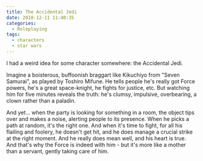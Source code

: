 ```yaml
---
title: The Accidental Jedi
date: 2018-12-11 11:40:35
categories:
  - Roleplaying
tags:
  - characters
  - star wars
---
```


I had a weird idea for some character somewhere: the Accidental Jedi.

<!-- more -->

Imagine a boisterous, buffoonish braggart like Kikuchiyo from "Seven Samurai", as played by Toshiro Mifune. He tells people he's really got Force powers, he's a great space-knight, he fights for justice, etc. But watching him for five minutes reveals the truth: he's clumsy, impulsive, overbearing, a clown rather than a paladin.

And yet... when the party is looking for something in a room, the object tips over and makes a noise, alerting people to its presence. When he picks a path at random, it's the right one. And when it's time to fight, for all his flailing and foolery, he doesn't get hit, and he does manage a crucial strike at the right moment. And he really does mean well, and his heart is true. And that's why the Force is indeed with him - but it's more like a mother than a servant, gently taking care of him.